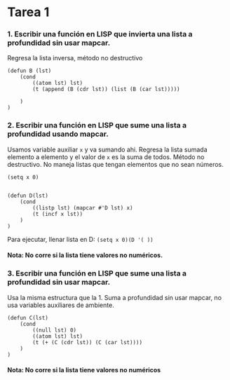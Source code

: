 # Tarea 1

### 1. Escribir una función en LISP que invierta una lista a profundidad sin usar mapcar.
Regresa la lista inversa, método no destructivo
```
(defun B (lst)
	(cond 
		((atom lst) lst)
		(t (append (B (cdr lst)) (list (B (car lst)))))
		
	)
)
```


### 2. Escribir una función en LISP que sume una lista a profundidad usando mapcar.
Usamos variable auxiliar `x` y va sumando ahi. Regresa la lista sumada elemento a elemento
y el valor de `x` es la suma de todos. Método no destructivo. No maneja listas que 
tengan elementos que no sean números.

`(setq x 0)`

```

(defun D(lst)
	(cond 
		((listp lst) (mapcar #'D lst) x) 
		(t (incf x lst))
	)
)
```
Para ejecutar, llenar lista en D:
`(setq x 0)(D '( ))`

#### Nota: No corre si la lista tiene valores no numéricos.

### 3. Escribir una función en LISP que sume una lista a profundidad sin usar mapcar.
Usa la misma estructura que la 1. Suma a profundidad sin usar mapcar, no usa variables 
auxiliares de ambiente. 
```
(defun C(lst)
	(cond 
		((null lst) 0)
		((atom lst) lst)
		(t (+ (C (cdr lst)) (C (car lst))))
	)
)
```
#### Nota: No corre si la lista tiene valores no numéricos
